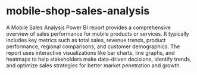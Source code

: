 # mobile-shop-sales-analysis

A Mobile Sales Analysis Power BI report provides a comprehensive overview of sales performance for mobile products or services. It typically includes key metrics such as total sales, revenue trends, product performance, regional comparisons, and customer demographics. The report uses interactive visualizations like bar charts, line graphs, and heatmaps to help stakeholders make data-driven decisions, identify trends, and optimize sales strategies for better market penetration and growth.
